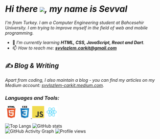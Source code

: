 # *Hi there <img src="https://raw.githubusercontent.com/MartinHeinz/MartinHeinz/master/wave.gif" width="30px">, my name is Sevval*

*I'm from Turkey. I am a Computer Engineering student at Bahcesehir University. I am trying to improve myself in the field of web and mobile programming.*

- 🌱 *I’m currently learning <b>HTML, CSS, JavaScript, React and Dart</b>.*
- 📫 *How to reach me: **svvlozlem.carkit@gmail.com***

## &#x270d; *Blog & Writing*

*Apart from coding, I also maintain a blog - you can find my articles on my Medium account: [svvlozlem-carkit.medium.com](https://svvlozlem-carkit.medium.com/).*

*<h3 align="left">Languages and Tools:</h3>*
<p align="left">
<a href="https://www.w3.org/html/" target="_blank"> <img src="https://raw.githubusercontent.com/devicons/devicon/master/icons/html5/html5-original-wordmark.svg" alt="html5" width="40" height="40"/></a> 
<a href="https://www.w3schools.com/css/" target="_blank"> <img src="https://raw.githubusercontent.com/devicons/devicon/master/icons/css3/css3-original-wordmark.svg" alt="css3" width="40" height="40"/> 
<a href="https://developer.mozilla.org/en-US/docs/Web/JavaScript" target="_blank"><img src="https://raw.githubusercontent.com/devicons/devicon/master/icons/javascript/javascript-original.svg" alt="javascript" width="40" height="40"/></a>
<a href="https://reactjs.org/" target="_blank"><img width="40" height="40" src="https://raw.githubusercontent.com/github/explore/80688e429a7d4ef2fca1e82350fe8e3517d3494d/topics/react/react.png"></a>
  

  
![Top Langs](https://github-readme-stats.vercel.app/api/top-langs/?username=svvlcrkt)
![GitHub stats](https://github-readme-stats.vercel.app/api?username=svvlcrkt&show_icons=true)  
![GitHub Activity Graph](https://activity-graph.herokuapp.com/graph?username=svvlcrkt) 
![Profile views](https://gpvc.arturio.dev/svvlcrkt) 










